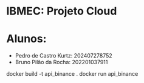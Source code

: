 # IBMEC: Projeto Cloud

# Alunos: 
- Pedro de Castro Kurtz: 202407278752
- Bruno Pilão da Rocha: 202201037911

docker build -t api_binance .
docker run api_binance